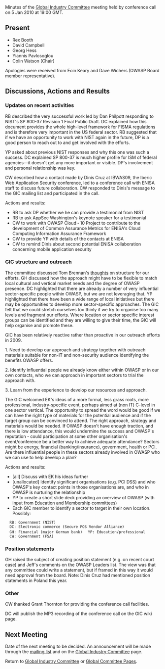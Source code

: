 Minutes of the [Global Industry
Committee](Global_Industry_Committee "wikilink") meeting held by
conference call on 5 Jan 2010 at 19:00 GMT.

## Present

  - Rex Booth
  - David Campbell
  - Georg Hess
  - Yiannis Pavlosoglou
  - Colin Watson (Chair)

Apologies were received from Eoin Keary and Dave Wichers (OWASP Board
member representative).

## Discussions, Actions and Results

### Updates on recent activities

RB described the very successful work led by Dan Philpott responding to
NIST's SP 800-37 Revision 1 Final Public Draft. DC explained how this
document provides the whole high-level framework for FISMA regulations
and is therefore very important in the US federal sector. RB suggested
that if we have an opportunity to work with NIST again in the future, DP
is a good person to reach out to and get involved with the efforts.

YP asked about previous NIST responses and why this one was such a
success. DC explained SP 800-37 is much higher profile for ISM of
federal agencies—it doesn't get any more important or visible. DP's
involvement and personal relationship was key.

CW described how a contact made by Dinis Cruz at IBWAS09, the Iberic Web
Application Security conference, led to a conference call with ENISA
staff to discuss future collaboration. CW responded to Dinis's message
to the GIC mailing list and participated in the call.

Actions and results:

  - RB to ask DP whether we he can provide a testimonial from NIST
  - RB to ask AppSec Washington's keynote speaker for a testimonial
  - CW to work with OWASP Cloud ‐ 10 Project to contribute to the
    development of Common Assurance Metrics for ENISA's Cloud Computing
    Information Assurance Framework
  - CW to provide YP with details of the contacts at ENISA
  - CW to remind Dinis about second potential ENISA collaboration
    concerning mobile application security

### GIC structure and outreach

The committee discussed Tom Brennan's
[thoughts](https://lists.owasp.org/pipermail/global_industry_committee/2009-December/000222.html)
on structure for our efforts. GH discussed how the approach might have
to be flexible to match local cultural and vertical market needs and the
degree of OWASP presence. DC highlighted that there are already a number
of very influential sector-specific people within OWASP, but we are not
leveraging that. YP highlighted that there have been a wide range of
local initiatives but there may be opportunities to develop more
sector-specific approaches. The GIC felt that we could stretch ourselves
too thinly if we try to organise too many levels and fragment our
efforts. Where location or sector specific interest groups can be
identified and they are willing to give their time, the GIC will help
organise and promote these.

GIC has been relatively reactive rather than proactive in our outreach
efforts in 2009.

1\. Need to develop our approach and strategy together with outreach
materials suitable for non-IT and non-security audience identifying the
benefits OWASP offers.

2\. Identify influential people we already know either within OWASP or
in our own contacts, who we can approach in important sectors to trial
the approach with.

3\. Learn from the experience to develop our resources and approach.

The GIC welcomed EK's ideas of a more formal, less grass roots, more
professional, industry-specific event, perhaps aimed at (non IT) C-level
in one sector vertical. The opportunity to spread the word would be good
if we can have the right type of materials for the potential audience
and if the target group can be convinced to attend. The right approach,
strategy and materials would be needed. If OWASP doesn't have enough
traction, and there is low attendance, this would undermine the success
and OWASP's reputation - could participation at some other
organisation's event/conference be a better way to achieve adequate
attendance? Sectors might be energy, financial (banking/insurance),
government, health or PCI. Are there influential people in these sectors
already involved in OWASP who we can use to help develop a plan?

Actions and results:

  - \[all\] Discuss with EK his ideas further
  - \[unallocated\] Identify significant organisations (e.g. PCI DSS)
    and who OWASP's key contact points in those organisations are, and
    who in OWASP is nurturing the relationship
  - YP to create a short slide deck providing an overview of OWASP (with
    input from Education and Membership committees)
  - Each GIC member to identify a sector to target in their own
    location. Possibly:

`  RB: Government (NIST)`
`  DC: Electronic commerce (Secure POS Vendor Alliance)`
`  GH: Financial (major German bank)`
`  YP: Education/professional`
`  CW: Government (FSA)`

### Position statements

GH raised the subject of creating position statement (e.g. on recent
court case) and Jeff's comments on the OWASP Leaders list. The view was
that any committee could write a statement, but if framed in this way it
would need approval from the board. Note: Dinis Cruz had mentioned
position statements in Poland this year.

### Other

CW thanked Grant Thornton for providing the conference call facilities.

DC will publish the MP3 recording of the conference call on the GIC wiki
page.

## Next Meeting

Date of the next meeting to be decided. An announcement will be made
through the [mailing
list](http://lists.owasp.org/mailman/listinfo/global_industry_committee)
and on the [Global Industry
Committee](Global_Industry_Committee "wikilink") page.

Return to [Global Industry
Committee](Global_Industry_Committee "wikilink") or [Global Committee
Pages](Global_Committee_Pages "wikilink").